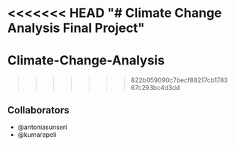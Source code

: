 <<<<<<< HEAD
"# Climate Change Analysis Final Project" 
=======
# Climate-Change-Analysis
>>>>>>> 822b059090c7becf88217cb178367c293bc4d3dd
## Collaborators
- @antoniasunseri
- @kumarapeli
